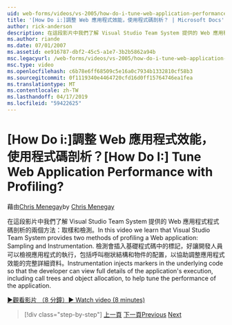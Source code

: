 ```yaml
---
uid: web-forms/videos/vs-2005/how-do-i-tune-web-application-performance-with-profiling
title: '[How Do i:]調整 Web 應用程式效能，使用程式碼剖析？ | Microsoft Docs'
author: rick-anderson
description: 在這段影片中我們了解 Visual Studio Team System 提供的 Web 應用程式程式碼剖析的兩個方法：取樣和檢測。 檢測 inje...
ms.author: riande
ms.date: 07/01/2007
ms.assetid: ee916787-dbf2-45c5-a1e7-3b2b5862a94b
msc.legacyurl: /web-forms/videos/vs-2005/how-do-i-tune-web-application-performance-with-profiling
msc.type: video
ms.openlocfilehash: c6b78e6ff68509c5e16a0c7934b1332810cf58b3
ms.sourcegitcommit: 0f1119340e4464720cfd16d0ff15764746ea1fea
ms.translationtype: MT
ms.contentlocale: zh-TW
ms.lasthandoff: 04/17/2019
ms.locfileid: "59422625"
---
```

# <a name="how-do-i-tune-web-application-performance-with-profiling"></a><span data-ttu-id="48e20-105">[How Do i:]調整 Web 應用程式效能，使用程式碼剖析？</span><span class="sxs-lookup"><span data-stu-id="48e20-105">[How Do I:] Tune Web Application Performance with Profiling?</span></span>

<span data-ttu-id="48e20-106">藉由[Chris Menegay](https://twitter.com/CMenegay)</span><span class="sxs-lookup"><span data-stu-id="48e20-106">by [Chris Menegay](https://twitter.com/CMenegay)</span></span>

<span data-ttu-id="48e20-107">在這段影片中我們了解 Visual Studio Team System 提供的 Web 應用程式程式碼剖析的兩個方法：取樣和檢測。</span><span class="sxs-lookup"><span data-stu-id="48e20-107">In this video we learn that Visual Studio Team System provides two methods of profiling a Web application: Sampling and Instrumentation.</span></span> <span data-ttu-id="48e20-108">檢測會插入基礎程式碼中的標記，好讓開發人員可以檢視應用程式的執行，包括呼叫樹狀結構和物件的配置，以協助調整應用程式效能的完整詳細資料。</span><span class="sxs-lookup"><span data-stu-id="48e20-108">Instrumentation injects markers in the underlying code so that the developer can view full details of the application's execution, including call trees and object allocation, to help tune the performance of the application.</span></span>

[<span data-ttu-id="48e20-109">&#9654;觀看影片 （8 分鐘）</span><span class="sxs-lookup"><span data-stu-id="48e20-109">&#9654; Watch video (8 minutes)</span></span>](https://channel9.msdn.com/Blogs/ASP-NET-Site-Videos/how-do-i-tune-web-application-performance-with-profiling)

> [!div class="step-by-step"]
> <span data-ttu-id="48e20-110">[上一頁](how-do-i-load-test-a-web-application.md)
> [下一頁](how-do-i-set-up-distributed-load-testing-for-high-volume-tests.md)</span><span class="sxs-lookup"><span data-stu-id="48e20-110">[Previous](how-do-i-load-test-a-web-application.md)
[Next](how-do-i-set-up-distributed-load-testing-for-high-volume-tests.md)</span></span>
